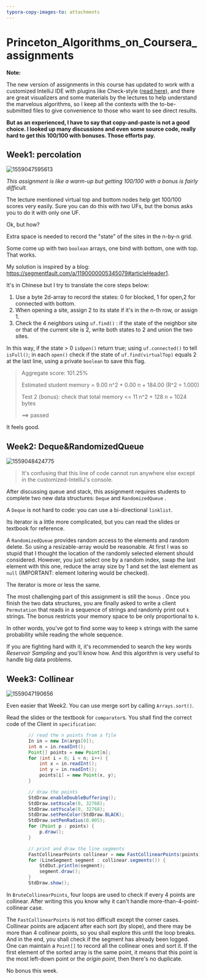 ```yaml
---
typora-copy-images-to: attachments
---
```


# Princeton_Algorithms_on_Coursera_assignments

**Note:**

The new version of assignments in this course has updated to work with a customized IntelliJ IDE with plugins like Check-style ([read here](<http://coursera.cs.princeton.edu/algs4/checklists/percolation.html>)), and there are great visualizers and some materials by the lectures to help understand the marvelous algorithms, so I keep all the contexts with the to-be-submitted files to give convenience to those who want to see direct results. 

**But as an experienced, I have to say that copy-and-paste is not a good choice. I looked up many discussions and even some source code, really hard to get this 100/100 with bonuses. Those efforts pay.**



## Week1: percolation

![1559047595613](attachments/1559047595613.png)

*This assignment is like a warm-up but getting 100/100 with a bonus is fairly difficult.*

The lecture mentioned virtual top and bottom nodes help get 100/100 scores very easily. Sure you can do this with two UFs, but the bonus asks you to do it with only one UF.

Ok, but how?

Extra space is needed to record the "state" of the sites in the n-by-n grid.

Some come up with two `boolean` arrays, one bind with bottom, one with top. That works.

My solution is inspired by a blog: <https://segmentfault.com/a/1190000005345079#articleHeader1>.

It's in Chinese but I try to translate the core steps below:

1. Use a byte 2d-array to record the states: 0 for blocked, 1 for open,2 for connected with bottom.
2. When opening a site, assign 2 to its state if it's in the n-th row, or assign 1.
3. Check the 4 neighbors using `uf.find()` : if the state of the neighbor site or that of the current site is 2, write both states to 2 and union the two sites.

In this way, if the state > 0 `isOpen()`  return true; using `uf.connected()` to tell `isFull()`; in each `open()` check if the state of `uf.find(virtualTop)` equals 2 at the last line, using a private `boolean` to save this flag. 

> Aggregate score: 101.25%
>
> Estimated student memory = 9.00 n^2 + 0.00 n + 184.00   (R^2 = 1.000)
>
> Test 2 (bonus): check that total memory <= 11 n^2 + 128 n + 1024 bytes
>
> ==> passed

It feels good.



## Week2: Deque&RandomizedQueue

![1559048424775](attachments/1559048424775.png)

> It's confusing that this line of code cannot run anywhere else except in the customized-IntelliJ's console.

After discussing queue and stack, this assignment requires students to complete two new data structures: `Deque` and `RandomizedQueue` .

A `Deque` is not hard to code: you can use a bi-directional `linklist`.

Its iterator is a little more complicated, but you can read the slides or textbook for reference.

A `RandomizedQueue` provides random access to the elements and random delete. So using a resizable-array would be reasonable. At first I was so stupid that I thought the location of the randomly selected element should considered. However, you just select one by a random index, swap the last element with this one, reduce the array size by 1 and set the last element as `null` (IMPORTANT: element loitering would be checked). 

The iterator is more or less the same.

The most challenging part of this assignment is still the `bonus` . Once you finish the two data structures, you are finally asked to write a client `Permutation` that reads in a sequence of strings and randomly print out `k` strings. The bonus restricts your memory space to be only proportional  to `k`.

In other words, you've got to find some way to keep `k` strings with the same probability while reading the whole sequence. 

If you are fighting hard with it,  it's recommended to search the key words *Reservoir Sampling* and you'll know how. And this algorithm is very useful to handle big data problems.

## Week3: Collinear

![1559047190656](attachments/1559047190656.png)

Even easier that Week2. You can use merge sort by calling `Arrays.sort()`.

Read the slides or the textbook for `comparator`s. You shall find the correct code of the Client in `specification`:

```java
        // read the n points from a file
        In in = new In(args[0]);
        int n = in.readInt();
        Point[] points = new Point[n];
        for (int i = 0; i < n; i++) {
            int x = in.readInt();
            int y = in.readInt();
            points[i] = new Point(x, y);
        }

        // draw the points
        StdDraw.enableDoubleBuffering();
        StdDraw.setXscale(0, 32768);
        StdDraw.setYscale(0, 32768);
        StdDraw.setPenColor(StdDraw.BLACK);
        StdDraw.setPenRadius(0.005);
        for (Point p : points) {
            p.draw();
        }

        // print and draw the line segments
        FastCollinearPoints collinear = new FastCollinearPoints(points);
        for (LineSegment segment : collinear.segments()) {
            StdOut.println(segment);
            segment.draw();
        }
        StdDraw.show();
```

In `BruteCollinearPoints`, four loops are used to check if every 4 points are collinear. After writing this you know why it can't handle more-than-4-point-collinear case.

The `FastCollinearPoints` is not too difficult except the corner cases. Collinear points are adjacent after each sort (by slope), and there may be more than 4 collinear points, so you shall explore this until the loop breaks. And in the end, you shall check if the segment has already been logged. One can maintain a `Point[]` to record all the collinear ones and sort it. If the first element of the sorted array is the same point, it means that this point is the most left-down point or the *origin point*, then there's no duplicate.

No bonus this week.

